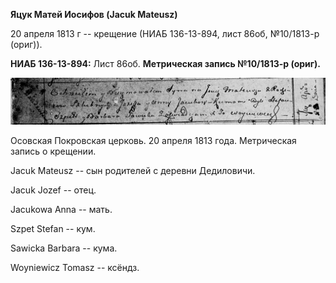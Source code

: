 **Яцук Матей Иосифов (Jacuk Mateusz)**

20 апреля 1813 г -- крещение (НИАБ 136-13-894, лист 86об, №10/1813-р
(ориг)).

**НИАБ 136-13-894:** Лист 86об. **Метрическая запись №10/1813-р
(ориг).**

![](./media/b29f4683e56ed6e823374b9e1acf55acbdfdbd03.png)

Осовская Покровская церковь. 20 апреля 1813 года. Метрическая запись о
крещении.

Jacuk Mateusz -- сын родителей с деревни Дедиловичи.

Jacuk Jozef -- отец.

Jacukowa Anna -- мать.

Szpet Stefan -- кум.

Sawicka Barbara -- кума.

Woyniewicz Tomasz -- ксёндз.
